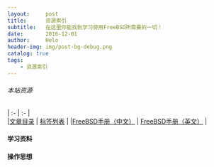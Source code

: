 ```yaml
---
layout:     post
title:      资源索引
subtitle:   在这里你能找到学习使用FreeBSD所需要的一切！
date:       2016-12-01
author:     Helo
header-img: img/post-bg-debug.png
catalog: true
tags:
    - 资源索引
---
```


###### 本站资源
| :- | :- |  
|[文章目录](https://chinafreebsd.org/tags/) | [标签列表](https://chinafreebsd.org/tags/)  |
|[FreeBSD手册（中文）](https://chinafreebsd.org/tags/) | [FreeBSD手册（英文）](https://chinafreebsd.org/tags/)  |


#### 学习资料

#### 操作思想

